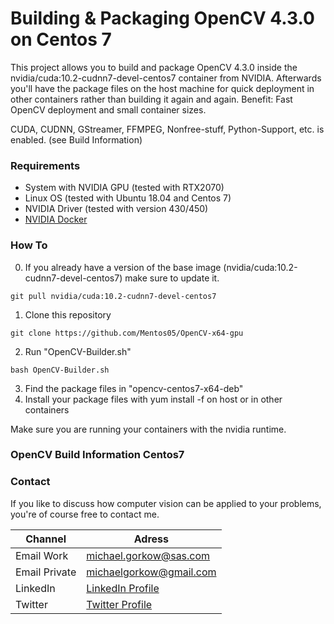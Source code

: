 # Building & Packaging OpenCV 4.3.0 on Centos 7 
This project allows you to build and package OpenCV 4.3.0 inside the nvidia/cuda:10.2-cudnn7-devel-centos7 container from NVIDIA.
Afterwards you'll have the package files on the host machine for quick deployment in other containers rather than building it again and again.
Benefit: Fast OpenCV deployment and small container sizes.

CUDA, CUDNN, GStreamer, FFMPEG, Nonfree-stuff, Python-Support, etc. is enabled. (see Build Information)

### Requirements
* System with NVIDIA GPU (tested with RTX2070)
* Linux OS (tested with Ubuntu 18.04 and Centos 7)
* NVIDIA Driver (tested with version 430/450)
* [NVIDIA Docker](https://github.com/NVIDIA/nvidia-docker)

### How To
0. If you already have a version of the base image (nvidia/cuda:10.2-cudnn7-devel-centos7) make sure to update it.
```
git pull nvidia/cuda:10.2-cudnn7-devel-centos7
```
1. Clone this repository
```
git clone https://github.com/Mentos05/OpenCV-x64-gpu
```
2. Run "OpenCV-Builder.sh"
```
bash OpenCV-Builder.sh
```
3. Find the package files in "opencv-centos7-x64-deb"
4. Install your package files with yum install -f on host or in other containers

Make sure you are running your containers with the nvidia runtime.

### OpenCV Build Information Centos7

### Contact
If you like to discuss how computer vision can be applied to your problems, you're of course free to contact me.<br>

| Channel | Adress |
| ------ | ------ |
| Email Work | michael.gorkow@sas.com |
| Email Private | michaelgorkow@gmail.com |
| LinkedIn | [LinkedIn Profile](https://www.linkedin.com/in/michael-gorkow-08353678/) |
| Twitter | [Twitter Profile](https://twitter.com/GorkowMichael) |

